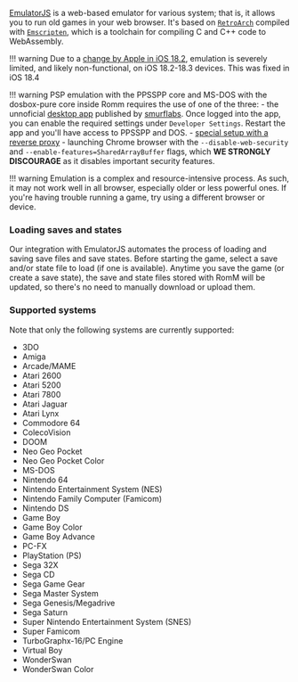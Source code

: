 <!-- trunk-ignore-all(markdownlint/MD041) -->

[EmulatorJS](https://emulatorjs.org/) is a web-based emulator for various system; that is, it allows you to run old games in your web browser. It's based on [`RetroArch`](https://www.retroarch.com) compiled with [`Emscripten`](https://emscripten.org/), which is a toolchain for compiling C and C++ code to WebAssembly.

<!-- prettier-ignore -->
!!! warning
    Due to a [change by Apple in iOS 18.2](https://bugs.webkit.org/show_bug.cgi?id=284752), emulation is severely limited, and likely non-functional, on iOS 18.2-18.3 devices. This was fixed in iOS 18.4

<!-- prettier-ignore -->
!!! warning
    PSP emulation with the PPSSPP core and MS-DOS with the dosbox-pure core inside Romm requires the use of one of the three:
    - the unnoficial [desktop app](https://github.com/smurflabs/RommBrowser/releases) published by [smurflabs](https://github.com/smurflabs). Once logged into the app, you can enable the required settings under `Developer Settings`. Restart the app and you'll have access to PPSSPP and DOS.
    - [special setup with a reverse proxy](https://emulatorjs.org/docs/options#ejs_threads)
    - launching Chrome browser with the `--disable-web-security` and `--enable-features=SharedArrayBuffer` flags, which **WE STRONGLY DISCOURAGE** as it disables important security features.

<!-- prettier-ignore -->
!!! warning
    Emulation is a complex and resource-intensive process. As such, it may not work well in all browser, especially older or less powerful ones. If you're having trouble running a game, try using a different browser or device.

### Loading saves and states

Our integration with EmulatorJS automates the process of loading and saving save files and save states. Before starting the game, select a save and/or state file to load (if one is available). Anytime you save the game (or create a save state), the save and state files stored with RomM will be updated, so there's no need to manually download or upload them.

### Supported systems

Note that only the following systems are currently supported:

- 3DO
- Amiga
- Arcade/MAME
- Atari 2600
- Atari 5200
- Atari 7800
- Atari Jaguar
- Atari Lynx
- Commodore 64
- ColecoVision
- DOOM
- Neo Geo Pocket
- Neo Geo Pocket Color
- MS-DOS
- Nintendo 64
- Nintendo Entertainment System (NES)
- Nintendo Family Computer (Famicom)
- Nintendo DS
- Game Boy
- Game Boy Color
- Game Boy Advance
- PC-FX
- PlayStation (PS)
- Sega 32X
- Sega CD
- Sega Game Gear
- Sega Master System
- Sega Genesis/Megadrive
- Sega Saturn
- Super Nintendo Entertainment System (SNES)
- Super Famicom
- TurboGraphx-16/PC Engine
- Virtual Boy
- WonderSwan
- WonderSwan Color
